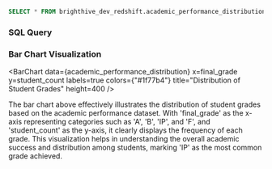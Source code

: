 ```sql academic_performance_distribution
SELECT * FROM brighthive_dev_redshift.academic_performance_distribution
```

### SQL Query


### Bar Chart Visualization
<BarChart
    data={academic_performance_distribution}
    x=final_grade
    y=student_count
    labels=true
    colors={"#1f77b4"}
    title="Distribution of Student Grades"
    height=400
/>

The bar chart above effectively illustrates the distribution of student grades based on the academic performance dataset. With 'final_grade' as the x-axis representing categories such as 'A', 'B', 'IP', and 'F', and 'student_count' as the y-axis, it clearly displays the frequency of each grade. This visualization helps in understanding the overall academic success and distribution among students, marking 'IP' as the most common grade achieved.